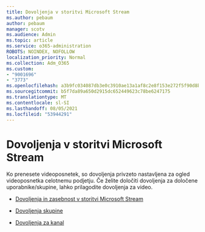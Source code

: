 ```yaml
---
title: Dovoljenja v storitvi Microsoft Stream
ms.author: pebaum
author: pebaum
manager: scotv
ms.audience: Admin
ms.topic: article
ms.service: o365-administration
ROBOTS: NOINDEX, NOFOLLOW
localization_priority: Normal
ms.collection: Adm_O365
ms.custom:
- "9001696"
- "3773"
ms.openlocfilehash: a3b9fc034087db3e0c3910ae13a1af8c2e8f153e272f5f90d8b2efcc6afb8dbe
ms.sourcegitcommit: b5f7da89a650d2915dc652449623c78be6247175
ms.translationtype: MT
ms.contentlocale: sl-SI
ms.lasthandoff: 08/05/2021
ms.locfileid: "53944291"
---
```

# <a name="permissions-in-microsoft-stream"></a>Dovoljenja v storitvi Microsoft Stream

Ko prenesete videoposnetek, so dovoljenja privzeto nastavljena za ogled videoposnetka celotnemu podjetju. Če želite določiti dovoljenja za določene uporabnike/skupine, lahko prilagodite dovoljenja za video.

- [Dovoljenja in zasebnost v storitvi Microsoft Stream](https://docs.microsoft.com/stream/portal-permissions)

- [Dovoljenja skupine](https://docs.microsoft.com/stream/portal-permissions#group-permissions)

- [Dovoljenja za kanal](https://docs.microsoft.com/stream/portal-permissions#channel-permissions)